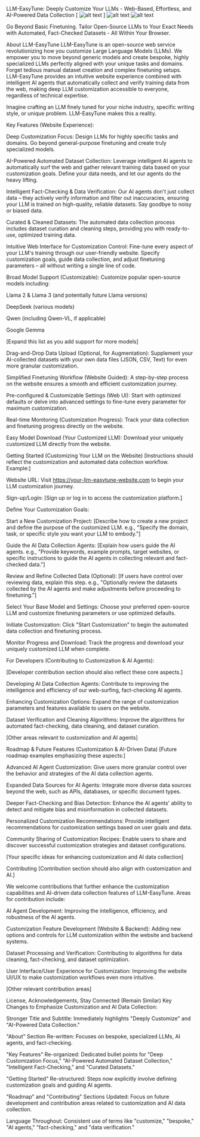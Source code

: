 LLM-EasyTune: Deeply Customize Your LLMs - Web-Based, Effortless, and AI-Powered Data Collection
[
![alt text](https://img.shields.io/badge/Status-Alpha-orange.svg)
]
![alt text](https://img.shields.io/badge/License-MIT-blue.svg)
![alt text](https://img.shields.io/github/stars/your-username/LLM-EasyTune?style=social)

Go Beyond Basic Finetuning. Tailor Open-Source LLMs to Your Exact Needs with Automated, Fact-Checked Datasets - All Within Your Browser.

About LLM-EasyTune
LLM-EasyTune is an open-source web service revolutionizing how you customize Large Language Models (LLMs). We empower you to move beyond generic models and create bespoke, highly specialized LLMs perfectly aligned with your unique tasks and domains. Forget tedious manual dataset creation and complex finetuning setups. LLM-EasyTune provides an intuitive website experience combined with intelligent AI agents that automatically collect and verify training data from the web, making deep LLM customization accessible to everyone, regardless of technical expertise.

Imagine crafting an LLM finely tuned for your niche industry, specific writing style, or unique problem. LLM-EasyTune makes this a reality.

Key Features (Website Experience):

Deep Customization Focus: Design LLMs for highly specific tasks and domains. Go beyond general-purpose finetuning and create truly specialized models.

AI-Powered Automated Dataset Collection: Leverage intelligent AI agents to automatically surf the web and gather relevant training data based on your customization goals. Define your data needs, and let our agents do the heavy lifting.

Intelligent Fact-Checking & Data Verification: Our AI agents don't just collect data – they actively verify information and filter out inaccuracies, ensuring your LLM is trained on high-quality, reliable datasets. Say goodbye to noisy or biased data.

Curated & Cleaned Datasets: The automated data collection process includes dataset curation and cleaning steps, providing you with ready-to-use, optimized training data.

Intuitive Web Interface for Customization Control: Fine-tune every aspect of your LLM's training through our user-friendly website. Specify customization goals, guide data collection, and adjust finetuning parameters – all without writing a single line of code.

Broad Model Support (Customizable): Customize popular open-source models including:

Llama 2 & Llama 3 (and potentially future Llama versions)

DeepSeek (various models)

Qwen (including Qwen-VL, if applicable)

Google Gemma

[Expand this list as you add support for more models]

Drag-and-Drop Data Upload (Optional, for Augmentation): Supplement your AI-collected datasets with your own data files (JSON, CSV, Text) for even more granular customization.

Simplified Finetuning Workflow (Website Guided): A step-by-step process on the website ensures a smooth and efficient customization journey.

Pre-configured & Customizable Settings (Web UI): Start with optimized defaults or delve into advanced settings to fine-tune every parameter for maximum customization.

Real-time Monitoring (Customization Progress): Track your data collection and finetuning progress directly on the website.

Easy Model Download (Your Customized LLM): Download your uniquely customized LLM directly from the website.

Getting Started (Customizing Your LLM on the Website)
[Instructions should reflect the customization and automated data collection workflow. Example:]

Website URL: Visit https://your-llm-easytune-website.com to begin your LLM customization journey.

Sign-up/Login: [Sign up or log in to access the customization platform.]

Define Your Customization Goals:

Start a New Customization Project: [Describe how to create a new project and define the purpose of the customized LLM. e.g., "Specify the domain, task, or specific style you want your LLM to embody."]

Guide the AI Data Collection Agents: [Explain how users guide the AI agents. e.g., "Provide keywords, example prompts, target websites, or specific instructions to guide the AI agents in collecting relevant and fact-checked data."]

Review and Refine Collected Data (Optional): [If users have control over reviewing data, explain this step. e.g., "Optionally review the datasets collected by the AI agents and make adjustments before proceeding to finetuning."]

Select Your Base Model and Settings: Choose your preferred open-source LLM and customize finetuning parameters or use optimized defaults.

Initiate Customization: Click "Start Customization" to begin the automated data collection and finetuning process.

Monitor Progress and Download: Track the progress and download your uniquely customized LLM when complete.

For Developers (Contributing to Customization & AI Agents):

[Developer contribution section should also reflect these core aspects.]

Developing AI Data Collection Agents: Contribute to improving the intelligence and efficiency of our web-surfing, fact-checking AI agents.

Enhancing Customization Options: Expand the range of customization parameters and features available to users on the website.

Dataset Verification and Cleaning Algorithms: Improve the algorithms for automated fact-checking, data cleaning, and dataset curation.

[Other areas relevant to customization and AI agents]

Roadmap & Future Features (Customization & AI-Driven Data)
[Future roadmap examples emphasizing these aspects:]

Advanced AI Agent Customization: Give users more granular control over the behavior and strategies of the AI data collection agents.

Expanded Data Sources for AI Agents: Integrate more diverse data sources beyond the web, such as APIs, databases, or specific document types.

Deeper Fact-Checking and Bias Detection: Enhance the AI agents' ability to detect and mitigate bias and misinformation in collected datasets.

Personalized Customization Recommendations: Provide intelligent recommendations for customization settings based on user goals and data.

Community Sharing of Customization Recipes: Enable users to share and discover successful customization strategies and dataset configurations.

[Your specific ideas for enhancing customization and AI data collection]

Contributing
[Contribution section should also align with customization and AI.]

We welcome contributions that further enhance the customization capabilities and AI-driven data collection features of LLM-EasyTune. Areas for contribution include:

AI Agent Development: Improving the intelligence, efficiency, and robustness of the AI agents.

Customization Feature Development (Website & Backend): Adding new options and controls for LLM customization within the website and backend systems.

Dataset Processing and Verification: Contributing to algorithms for data cleaning, fact-checking, and dataset optimization.

User Interface/User Experience for Customization: Improving the website UI/UX to make customization workflows even more intuitive.

[Other relevant contribution areas]

License, Acknowledgements, Stay Connected (Remain Similar)
Key Changes to Emphasize Customization and AI Data Collection:

Stronger Title and Subtitle: Immediately highlights "Deeply Customize" and "AI-Powered Data Collection."

"About" Section Re-written: Focuses on bespoke, specialized LLMs, AI agents, and fact-checking.

"Key Features" Re-organized: Dedicated bullet points for "Deep Customization Focus," "AI-Powered Automated Dataset Collection," "Intelligent Fact-Checking," and "Curated Datasets."

"Getting Started" Re-structured: Steps now explicitly involve defining customization goals and guiding AI agents.

"Roadmap" and "Contributing" Sections Updated: Focus on future development and contribution areas related to customization and AI data collection.

Language Throughout: Consistent use of terms like "customize," "bespoke," "AI agents," "fact-checking," and "data verification."
